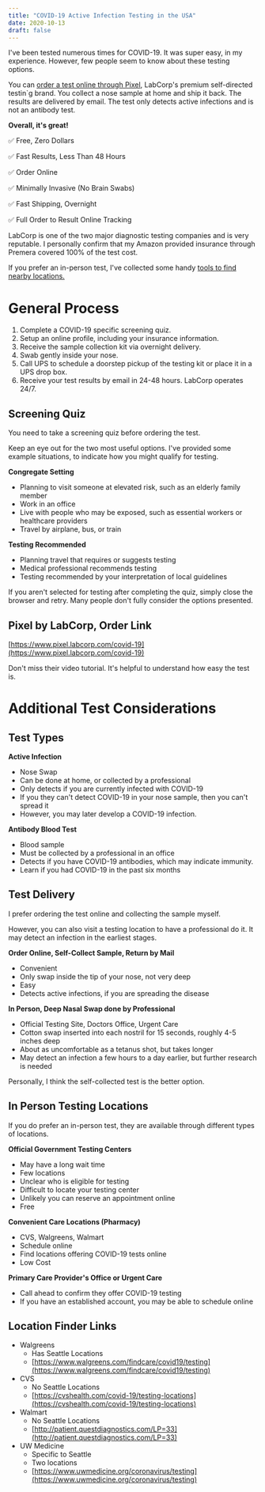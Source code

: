 ```yaml
---
title: "COVID-19 Active Infection Testing in the USA"
date: 2020-10-13
draft: false
---
```


I've been tested numerous times for COVID-19. It was super easy, in my experience. However, few people seem to know about these testing options. 

You can [order a test online through Pixel](https://www.pixel.labcorp.com/covid-19), LabCorp's premium self-directed testin`g brand. You collect a nose sample at home and ship it back. The results are delivered by email. The test only detects active infections and is not an antibody test. 

**Overall, it's great!**

✅ Free, Zero Dollars

✅ Fast Results, Less Than 48 Hours

✅ Order Online

✅ Minimally Invasive (No Brain Swabs)

✅ Fast Shipping, Overnight

✅ Full Order to Result Online Tracking


LabCorp is one of the two major diagnostic testing companies and is very reputable. I personally confirm that my Amazon provided insurance through Premera covered 100% of the test cost. 

If you prefer an in-person test, I've collected some handy [tools to find nearby locations.](https://w.amazon.com/bin/view/Users/gcline/covid-test/#HLocationFinderLinks)

# General Process

1. Complete a COVID-19 specific screening quiz. 
1. Setup an online profile, including your insurance information. 
1. Receive the sample collection kit via overnight delivery. 
1. Swab gently inside your nose.
1. Call UPS to schedule a doorstep pickup of the testing kit or place it in a UPS drop box. 
1. Receive your test results by email in 24-48 hours. LabCorp operates 24/7. 

## Screening Quiz

You need to take a screening quiz before ordering the test.

Keep an eye out for the two most useful options. I've provided some example situations, to indicate how you might qualify for testing. 

**Congregate Setting**
* Planning to visit someone at elevated risk, such as an elderly family member
* Work in an office
* Live with people who may be exposed, such as essential workers or healthcare providers
* Travel by airplane, bus, or train

**Testing Recommended**
* Planning travel that requires or suggests testing
* Medical professional recommends testing
* Testing recommended by your interpretation of local guidelines

If you aren't selected for testing after completing the quiz, simply close the browser and retry. Many people don't fully consider the options presented. 

## Pixel by LabCorp, Order Link

[https://www.pixel.labcorp.com/covid-19](https://www.pixel.labcorp.com/covid-19)

Don't miss their video tutorial. It's helpful to understand how easy the test is.

# Additional Test Considerations

## Test Types

**Active Infection**

*  Nose Swap
*  Can be done at home, or collected by a professional
*  Only detects if you are currently infected with COVID-19
*  If you they can't detect COVID-19 in your nose sample, then you can't spread it
*  However, you may later develop a COVID-19 infection.

**Antibody Blood Test**

*  Blood sample
*  Must be collected by a professional in an office
*  Detects if you have COVID-19 antibodies, which may indicate immunity. 
*  Learn if you had COVID-19 in the past six months

## Test Delivery

I prefer ordering the test online and collecting the sample myself.

However, you can also visit a testing location to have a professional do it. It may detect an infection in the earliest stages. 

**Order Online, Self-Collect Sample, Return by Mail**
* Convenient
* Only swap inside the tip of your nose, not very deep
* Easy
* Detects active infections, if you are spreading the disease

**In Person, Deep Nasal Swap done by Professional**
*    Official Testing Site, Doctors Office, Urgent Care
*    Cotton swap inserted into each nostril for 15 seconds, roughly 4-5 inches deep
*    About as uncomfortable as a tetanus shot, but takes longer
*    May detect an infection a few hours to a day earlier, but further research is needed

Personally, I think the self-collected test is the better option. 

## In Person Testing Locations

If you do prefer an in-person test, they are available through different types of locations. 

**Official Government Testing Centers**
*  May have a long wait time
*  Few locations
*  Unclear who is eligible for testing
*  Difficult to locate your testing center
*  Unlikely you can reserve an appointment online
*  Free

**Convenient Care Locations (Pharmacy)**
*  CVS, Walgreens, Walmart
*  Schedule online
*  Find locations offering COVID-19 tests online
*  Low Cost

**Primary Care Provider's Office or Urgent Care**
*  Call ahead to confirm they offer COVID-19 testing
*  If you have an established account, you may be able to schedule online

## Location Finder Links

* Walgreens
    * Has Seattle Locations
    * [https://www.walgreens.com/findcare/covid19/testing](https://www.walgreens.com/findcare/covid19/testing)
* CVS
    * No Seattle Locations
    * [https://cvshealth.com/covid-19/testing-locations](https://cvshealth.com/covid-19/testing-locations)
* Walmart
    * No Seattle Locations
    * [http://patient.questdiagnostics.com/LP=33](http://patient.questdiagnostics.com/LP=33)
* UW Medicine
    * Specific to Seattle
    * Two locations
    * [https://www.uwmedicine.org/coronavirus/testing](https://www.uwmedicine.org/coronavirus/testing)